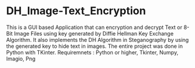 # DH_Image-Text_Encryption
This is a GUI based Application that can encryption and decrypt Text or 8-Bit Image Files using key generated by Diffie Hellman Key Exchange Algorithm. It also implements the DH Algorithm in Steganography by using the generated key to hide text in images. The entire project was done in Python with TKinter.
Requiremnets : Python or higher, Tkinter, Numpy, Imagio, Png
